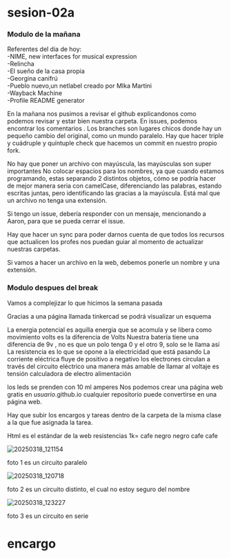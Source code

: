 # sesion-02a
### Modulo de la mañana

Referentes del dia de hoy:  
-NIME, new interfaces for musical expression  
-Relincha  
-El sueño de la casa propia  
-Georgina canifrú  
-Pueblo nuevo,un netlabel creado por MIka Martini  
-Wayback Machine  
-Profile README generator  

En la mañana nos pusimos a revisar el github explicandonos como podemos revisar y estar bien nuestra carpeta.
En issues, podemos encontrar los comentarios .
Los branches son lugares chicos donde hay un pequeño cambio del original, como un mundo paralelo.
Hay que hacer triple y cuádruple y quíntuple check que hacemos un commit en nuestro propio fork.

No hay que poner un archivo con mayúscula, las mayúsculas son super importantes
No colocar espacios para los nombres, ya que cuando estamos programando, estas separando 2 distintos objetos, cómo se podría hacer de mejor manera seria con camelCase, diferenciando las palabras, estando escritas juntas, pero identificando las gracias a la mayúscula.
Está mal que un archivo no tenga una extensión.

Si tengo un issue, debería responder con un mensaje, mencionando a Aaron, para que se pueda cerrar el issue.

Hay que hacer un sync para poder darnos cuenta de que todos los recursos que actualicen los profes nos puedan guiar al momento de actualizar nuestras carpetas.

Si vamos a hacer un archivo en la web, debemos ponerle un nombre y una extensión.


### Modulo despues del break
Vamos a complejizar lo que hicimos la semana pasada

Gracias a una página llamada tinkercad se podrá visualizar un esquema

La energia potencial es aquilla energia que se acomula y se libera como movimiento 
volts es la diferencia de Volts
Nuestra batería tiene una diferencia de 9v , no es que un polo tenga 0 y el otro 9, solo se le llama así
La resistencia es lo que se opone a la electricidad que está pasando
La corriente eléctrica fluye de positivo a negativo
los electrones circulan a través del circuito eléctrico
una manera más amable de llamar al voltaje es tensión
calculadora de electro alimentación

los leds se prenden con 10 ml amperes
Nos podemos crear una página web gratis en *usuario*.github.io 
cualquier repositorio puede convertirse en una página web.

Hay que subir los encargos y tareas dentro de la carpeta de la misma clase a la que fue asignada la tarea.

Html es el estándar de la web
resistencias 1k= cafe negro negro cafe cafe


![20250318_121154](https://github.com/user-attachments/assets/5c10563c-52dd-47f4-8ec2-a50f01664154)

foto 1 es un circuito paralelo

![20250318_120718](https://github.com/user-attachments/assets/556911dd-743e-4035-a4c0-3451d5cc9774)

foto 2 es un circuito distinto, el cual no estoy seguro del nombre

![20250318_123227](https://github.com/user-attachments/assets/880c1777-9811-4c47-a706-9e562fc51f93)

foto 3 es un circuito en serie

# encargo




